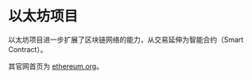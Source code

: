 # 以太坊项目

以太坊项目进一步扩展了区块链网络的能力，从交易延伸为智能合约（Smart Contract）。

其官网首页为 [ethereum.org](https://ethereum.org)。